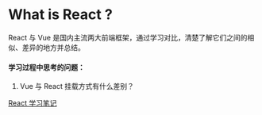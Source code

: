 # What is React ?

React 与 Vue 是国内主流两大前端框架，通过学习对比，清楚了解它们之间的相似、差异的地方并总结。
#### 学习过程中思考的问题：

1. Vue 与 React 挂载方式有什么差别？

[React 学习笔记](./base.md)
